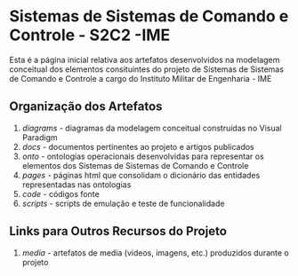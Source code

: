 # Sistemas de Sistemas de Comando e Controle - S2C2 -IME

Esta é a página inicial relativa aos artefatos desenvolvidos na modelagem conceitual dos elementos consituintes do projeto de Sistemas de Sistemas de Comando e Controle a cargo do Instituto Militar de Engenharia - IME

## Organização dos Artefatos

1. *diagrams* - diagramas da modelagem conceitual construídas no Visual Paradigm
2. *docs* - documentos pertinentes ao projeto e artigos publicados
3. *onto* - ontologias operacionais desenvolvidas para representar os elementos dos Sistemas de Sistemas de Comando e Controle 
4. *pages* - páginas html que consolidam o dicionário das entidades representadas nas ontologias
5. *code* - códigos fonte
6. *scripts* - scripts de emulação e teste de funcionalidade

## Links para Outros Recursos do Projeto

1. *media* - artefatos de media (videos, imagens, etc.) produzidos durante o projeto
